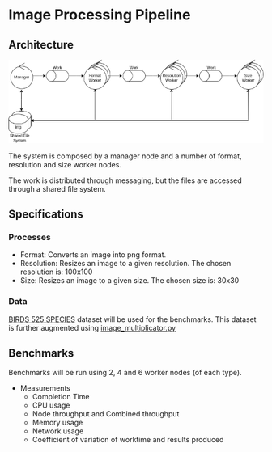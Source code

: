 # Image Processing Pipeline

## Architecture

![robustness](img/ip_robustness.png)

The system is composed by a manager node and a number of format, resolution and size worker nodes.

The work is distributed through messaging, but the files are accessed through a shared file system.

## Specifications

### Processes

- Format: Converts an image into png format.
- Resolution: Resizes an image to a given resolution. The chosen resolution is: 100x100
- Size: Resizes an image to a given size. The chosen size is: 30x30

### Data

[BIRDS 525 SPECIES](https://www.kaggle.com/datasets/gpiosenka/100-bird-species) dataset will be used for the benchmarks.
This dataset is further augmented using [image_multiplicator.py](https://github.com/tpf-concurrent-benchmarks/various/blob/main/image_processing/image_multiplicator.py)

## Benchmarks

Benchmarks will be run using 2, 4 and 6 worker nodes (of each type).

- Measurements
  - Completion Time
  - CPU usage
  - Node throughput and Combined throughput
  - Memory usage
  - Network usage
  - Coefficient of variation of worktime and results produced
